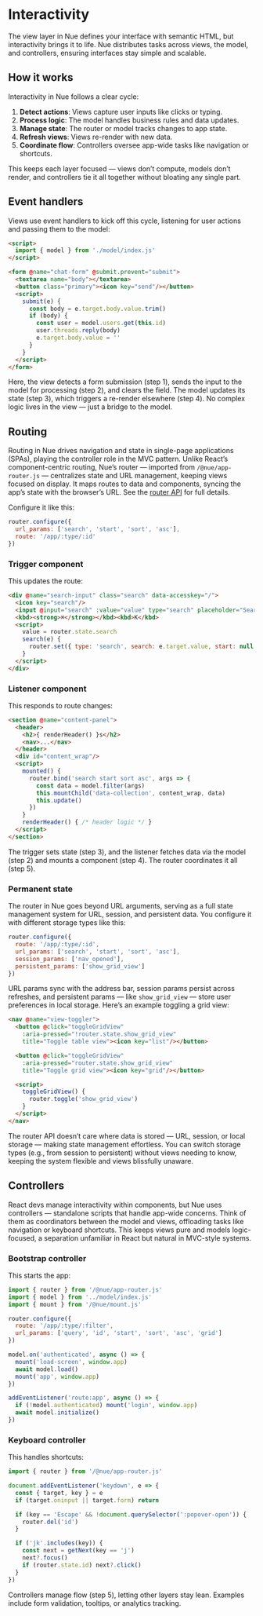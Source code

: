 
# Interactivity

The view layer in Nue defines your interface with semantic HTML, but interactivity brings it to life. Nue distributes tasks across views, the model, and controllers, ensuring interfaces stay simple and scalable.

## How it works

Interactivity in Nue follows a clear cycle:

1. **Detect actions**: Views capture user inputs like clicks or typing.
2. **Process logic**: The model handles business rules and data updates.
3. **Manage state**: The router or model tracks changes to app state.
4. **Refresh views**: Views re-render with new data.
5. **Coordinate flow**: Controllers oversee app-wide tasks like navigation or shortcuts.

This keeps each layer focused — views don’t compute, models don’t render, and controllers tie it all together without bloating any single part.

## Event handlers

Views use event handlers to kick off this cycle, listening for user actions and passing them to the model:

```html
<script>
  import { model } from './model/index.js'
</script>

<form @name="chat-form" @submit.prevent="submit">
  <textarea name="body"></textarea>
  <button class="primary"><icon key="send"/></button>
  <script>
    submit(e) {
      const body = e.target.body.value.trim()
      if (body) {
        const user = model.users.get(this.id)
        user.threads.reply(body)
        e.target.body.value = ''
      }
    }
  </script>
</form>
```

Here, the view detects a form submission (step 1), sends the input to the model for processing (step 2), and clears the field. The model updates its state (step 3), which triggers a re-render elsewhere (step 4). No complex logic lives in the view — just a bridge to the model.

## Routing

Routing in Nue drives navigation and state in single-page applications (SPAs), playing the controller role in the MVC pattern. Unlike React’s component-centric routing, Nue’s router — imported from `/@nue/app-router.js` — centralizes state and URL management, keeping views focused on display. It maps routes to data and components, syncing the app’s state with the browser’s URL. See the [router API](/docs/app-router.html) for full details.

Configure it like this:

```js
router.configure({
  url_params: ['search', 'start', 'sort', 'asc'],
  route: '/app/:type/:id'
})
```

### Trigger component

This updates the route:

```html
<div @name="search-input" class="search" data-accesskey="/">
  <icon key="search"/>
  <input @input="search" :value="value" type="search" placeholder="Search..." :autofocus="value">
  <kbd><strong>⌘</strong></kbd><kbd>K</kbd>
  <script>
    value = router.state.search
    search(e) {
      router.set({ type: 'search', search: e.target.value, start: null })
    }
  </script>
</div>
```

### Listener component

This responds to route changes:

```html
<section @name="content-panel">
  <header>
    <h2>{ renderHeader() }s</h2>
    <nav>...</nav>
  </header>
  <div id="content_wrap"/>
  <script>
    mounted() {
      router.bind('search start sort asc', args => {
        const data = model.filter(args)
        this.mountChild('data-collection', content_wrap, data)
        this.update()
      })
    }
    renderHeader() { /* header logic */ }
  </script>
</section>
```

The trigger sets state (step 3), and the listener fetches data via the model (step 2) and mounts a component (step 4). The router coordinates it all (step 5).


### Permanent state

The router in Nue goes beyond URL arguments, serving as a full state management system for URL, session, and persistent data. You configure it with different storage types like this:

```js
router.configure({
  route: '/app/:type/:id',
  url_params: ['search', 'start', 'sort', 'asc'],
  session_params: ['nav_opened'],
  persistent_params: ['show_grid_view']
})
```

URL params sync with the address bar, session params persist across refreshes, and persistent params — like `show_grid_view` — store user preferences in local storage. Here’s an example toggling a grid view:

```html
<nav @name="view-toggler">
  <button @click="toggleGridView"
    :aria-pressed="!router.state.show_grid_view"
    title="Toggle table view"><icon key="list"/></button>

  <button @click="toggleGridView"
    :aria-pressed="router.state.show_grid_view"
    title="Toggle grid view"><icon key="grid"/></button>

  <script>
    toggleGridView() {
      router.toggle('show_grid_view')
    }
  </script>
</nav>
```

The router API doesn’t care where data is stored — URL, session, or local storage — making state management effortless. You can switch storage types (e.g., from session to persistent) without views needing to know, keeping the system flexible and views blissfully unaware.


## Controllers

React devs manage interactivity within components, but Nue uses controllers — standalone scripts that handle app-wide concerns. Think of them as coordinators between the model and views, offloading tasks like navigation or keyboard shortcuts. This keeps views pure and models logic-focused, a separation unfamiliar in React but natural in MVC-style systems.

### Bootstrap controller

This starts the app:

```js
import { router } from '/@nue/app-router.js'
import { model } from '../model/index.js'
import { mount } from '/@nue/mount.js'

router.configure({
  route: '/app/:type/:filter',
  url_params: ['query', 'id', 'start', 'sort', 'asc', 'grid']
})

model.on('authenticated', async () => {
  mount('load-screen', window.app)
  await model.load()
  mount('app', window.app)
})

addEventListener('route:app', async () => {
  if (!model.authenticated) mount('login', window.app)
  await model.initialize()
})
```

### Keyboard controller

This handles shortcuts:

```js
import { router } from '/@nue/app-router.js'

document.addEventListener('keydown', e => {
  const { target, key } = e
  if (target.oninput || target.form) return

  if (key == 'Escape' && !document.querySelector(':popover-open')) {
    router.del('id')
  }

  if ('jk'.includes(key)) {
    const next = getNext(key == 'j')
    next?.focus()
    if (router.state.id) next?.click()
  }
})
```

Controllers manage flow (step 5), letting other layers stay lean. Examples include form validation, tooltips, or analytics tracking.
